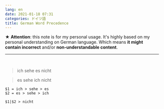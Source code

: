```yaml
---
lang: en
date: 2021-01-18 07:31
categories: ドイツ語
title: German Word Precedence
---
```


★ **Attention**: this note is for my personal usage. It's highly based on my personal understanding on German language. Which means **it might contain incorrect** and/or **non-understandable content**.

----

<br />

> ich sehe es nicht

> es sehe ich nicht

```
$1 = ich > sehe > es
$2 = es > sehe > ich

$1|$2 > nicht
```
